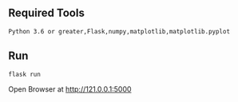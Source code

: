 
## Required Tools
```
Python 3.6 or greater,Flask,numpy,matplotlib,matplotlib.pyplot
```

## Run
```
flask run
```

Open Browser at http://121.0.0.1:5000

